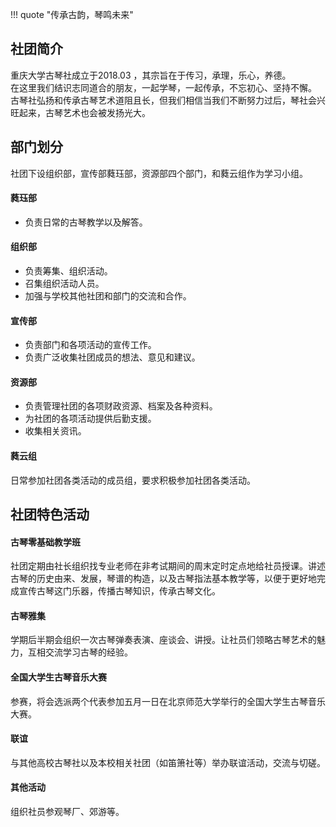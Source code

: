 !!! quote "传承古韵，琴鸣未来"

## 社团简介
重庆大学古琴社成立于2018.03 ，其宗旨在于传习，承理，乐心，养德。  
在这里我们结识志同道合的朋友，一起学琴，一起传承，不忘初心、坚持不懈。  
古琴社弘扬和传承古琴艺术道阻且长，但我们相信当我们不断努力过后，琴社会兴旺起来，古琴艺术也会被发扬光大。  

## 部门划分  
社团下设组织部，宣传部蕤珏部，资源部四个部门，和蕤云组作为学习小组。  
#### 蕤珏部  
- 负责日常的古琴教学以及解答。  
#### 组织部  
- 负责筹集、组织活动。  
- 召集组织活动人员。  
- 加强与学校其他社团和部门的交流和合作。  
#### 宣传部  
- 负责部门和各项活动的宣传工作。  
- 负责广泛收集社团成员的想法、意见和建议。  
#### 资源部  
- 负责管理社团的各项财政资源、档案及各种资料。  
- 为社团的各项活动提供后勤支援。  
- 收集相关资讯。  
#### 蕤云组  
日常参加社团各类活动的成员组，要求积极参加社团各类活动。  

## 社团特色活动  
#### 古琴零基础教学班  
社团定期由社长组织找专业老师在非考试期间的周末定时定点地给社员授课。讲述古琴的历史由来、发展，琴谱的构造，以及古琴指法基本教学等，以便于更好地完成宣传古琴这门乐器，传播古琴知识，传承古琴文化。  
#### 古琴雅集  
学期后半期会组织一次古琴弹奏表演、座谈会、讲授。让社员们领略古琴艺术的魅力，互相交流学习古琴的经验。  
#### 全国大学生古琴音乐大赛  
参赛，将会选派两个代表参加五月一日在北京师范大学举行的全国大学生古琴音乐大赛。  
#### 联谊  
与其他高校古琴社以及本校相关社团（如笛箫社等）举办联谊活动，交流与切磋。  
#### 其他活动  
组织社员参观琴厂、郊游等。  